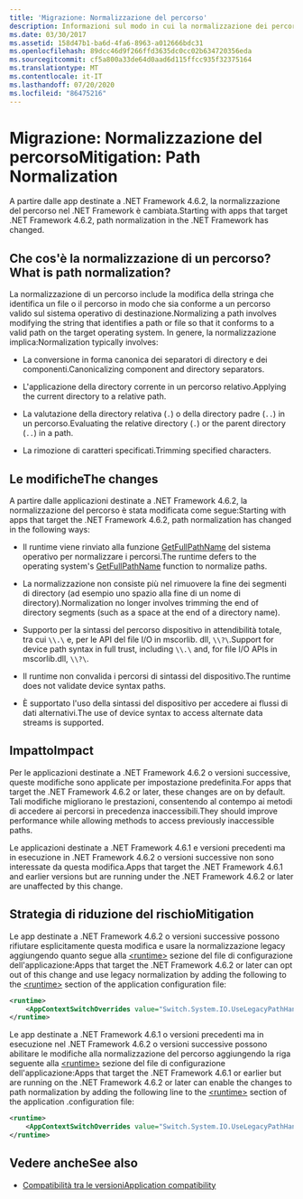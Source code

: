 ```yaml
---
title: 'Migrazione: Normalizzazione del percorso'
description: Informazioni sul modo in cui la normalizzazione dei percorsi in .NET Framework è cambiata a partire dalle app destinate a .NET Framework 4.6.2.
ms.date: 03/30/2017
ms.assetid: 158d47b1-ba6d-4fa6-8963-a012666bdc31
ms.openlocfilehash: 89dcc46d9f266ffd3635dc0cc02b634720356eda
ms.sourcegitcommit: cf5a800a33de64d0aad6d115ffcc935f32375164
ms.translationtype: MT
ms.contentlocale: it-IT
ms.lasthandoff: 07/20/2020
ms.locfileid: "86475216"
---
```

# <a name="mitigation-path-normalization"></a><span data-ttu-id="6d32a-103">Migrazione: Normalizzazione del percorso</span><span class="sxs-lookup"><span data-stu-id="6d32a-103">Mitigation: Path Normalization</span></span>
<span data-ttu-id="6d32a-104">A partire dalle app destinate a .NET Framework 4.6.2, la normalizzazione del percorso nel .NET Framework è cambiata.</span><span class="sxs-lookup"><span data-stu-id="6d32a-104">Starting with apps that target .NET Framework 4.6.2, path normalization in the .NET Framework has changed.</span></span>  
  
## <a name="what-is-path-normalization"></a><span data-ttu-id="6d32a-105">Che cos'è la normalizzazione di un percorso?</span><span class="sxs-lookup"><span data-stu-id="6d32a-105">What is path normalization?</span></span>  
 <span data-ttu-id="6d32a-106">La normalizzazione di un percorso include la modifica della stringa che identifica un file o il percorso in modo che sia conforme a un percorso valido sul sistema operativo di destinazione.</span><span class="sxs-lookup"><span data-stu-id="6d32a-106">Normalizing a path involves modifying the string that identifies a path or file so that it conforms to a valid path on the target operating system.</span></span> <span data-ttu-id="6d32a-107">In genere, la normalizzazione implica:</span><span class="sxs-lookup"><span data-stu-id="6d32a-107">Normalization typically involves:</span></span>  
  
- <span data-ttu-id="6d32a-108">La conversione in forma canonica dei separatori di directory e dei componenti.</span><span class="sxs-lookup"><span data-stu-id="6d32a-108">Canonicalizing component and directory separators.</span></span>  
  
- <span data-ttu-id="6d32a-109">L'applicazione della directory corrente in un percorso relativo.</span><span class="sxs-lookup"><span data-stu-id="6d32a-109">Applying the current directory to a relative path.</span></span>  
  
- <span data-ttu-id="6d32a-110">La valutazione della directory relativa (`.`) o della directory padre (`..`) in un percorso.</span><span class="sxs-lookup"><span data-stu-id="6d32a-110">Evaluating the relative directory (`.`) or the parent directory (`..`) in a path.</span></span>  
  
- <span data-ttu-id="6d32a-111">La rimozione di caratteri specificati.</span><span class="sxs-lookup"><span data-stu-id="6d32a-111">Trimming specified characters.</span></span>  
  
## <a name="the-changes"></a><span data-ttu-id="6d32a-112">Le modifiche</span><span class="sxs-lookup"><span data-stu-id="6d32a-112">The changes</span></span>  
 <span data-ttu-id="6d32a-113">A partire dalle applicazioni destinate a .NET Framework 4.6.2, la normalizzazione del percorso è stata modificata come segue:</span><span class="sxs-lookup"><span data-stu-id="6d32a-113">Starting with apps that target the .NET Framework 4.6.2, path normalization has changed in the following ways:</span></span>  
  
- <span data-ttu-id="6d32a-114">Il runtime viene rinviato alla funzione [GetFullPathName](/windows/desktop/api/fileapi/nf-fileapi-getfullpathnamea) del sistema operativo per normalizzare i percorsi.</span><span class="sxs-lookup"><span data-stu-id="6d32a-114">The runtime defers to the operating system's [GetFullPathName](/windows/desktop/api/fileapi/nf-fileapi-getfullpathnamea) function to normalize paths.</span></span>  
  
- <span data-ttu-id="6d32a-115">La normalizzazione non consiste più nel rimuovere la fine dei segmenti di directory (ad esempio uno spazio alla fine di un nome di directory).</span><span class="sxs-lookup"><span data-stu-id="6d32a-115">Normalization no longer involves trimming the end of directory segments (such as a space at the end of a directory name).</span></span>  
  
- <span data-ttu-id="6d32a-116">Supporto per la sintassi del percorso dispositivo in attendibilità totale, tra cui `\\.\` e, per le API del file I/O in mscorlib. dll, `\\?\`.</span><span class="sxs-lookup"><span data-stu-id="6d32a-116">Support for device path syntax in full trust, including  `\\.\` and, for file I/O APIs   in mscorlib.dll, `\\?\`.</span></span>  
  
- <span data-ttu-id="6d32a-117">Il runtime non convalida i percorsi di sintassi del dispositivo.</span><span class="sxs-lookup"><span data-stu-id="6d32a-117">The runtime does not validate device syntax paths.</span></span>  
  
- <span data-ttu-id="6d32a-118">È supportato l'uso della sintassi del dispositivo per accedere ai flussi di dati alternativi.</span><span class="sxs-lookup"><span data-stu-id="6d32a-118">The use of device syntax to access alternate data streams is supported.</span></span>  
  
## <a name="impact"></a><span data-ttu-id="6d32a-119">Impatto</span><span class="sxs-lookup"><span data-stu-id="6d32a-119">Impact</span></span>  

<span data-ttu-id="6d32a-120">Per le applicazioni destinate a .NET Framework 4.6.2 o versioni successive, queste modifiche sono applicate per impostazione predefinita.</span><span class="sxs-lookup"><span data-stu-id="6d32a-120">For apps that target the .NET Framework 4.6.2 or later, these changes are on  by default.</span></span> <span data-ttu-id="6d32a-121">Tali modifiche migliorano le prestazioni, consentendo al contempo ai metodi di accedere ai percorsi in precedenza inaccessibili.</span><span class="sxs-lookup"><span data-stu-id="6d32a-121">They should improve performance while allowing methods to access previously inaccessible paths.</span></span>  
  
<span data-ttu-id="6d32a-122">Le applicazioni destinate a .NET Framework 4.6.1 e versioni precedenti ma in esecuzione in .NET Framework 4.6.2 o versioni successive non sono interessate da questa modifica.</span><span class="sxs-lookup"><span data-stu-id="6d32a-122">Apps that target the .NET Framework 4.6.1 and earlier versions but are running under the .NET Framework 4.6.2 or later are unaffected by this change.</span></span>  
  
## <a name="mitigation"></a><span data-ttu-id="6d32a-123">Strategia di riduzione del rischio</span><span class="sxs-lookup"><span data-stu-id="6d32a-123">Mitigation</span></span>  
 <span data-ttu-id="6d32a-124">Le app destinate a .NET Framework 4.6.2 o versioni successive possono rifiutare esplicitamente questa modifica e usare la normalizzazione legacy aggiungendo quanto segue alla [\<runtime>](../configure-apps/file-schema/runtime/runtime-element.md) sezione del file di configurazione dell'applicazione:</span><span class="sxs-lookup"><span data-stu-id="6d32a-124">Apps that target the .NET Framework 4.6.2 or later can opt out of this change and use legacy normalization by adding the following to the [\<runtime>](../configure-apps/file-schema/runtime/runtime-element.md) section of the application configuration file:</span></span>  
  
```xml  
<runtime>  
    <AppContextSwitchOverrides value="Switch.System.IO.UseLegacyPathHandling=true" />
</runtime>  
```  
  
<span data-ttu-id="6d32a-125">Le app destinate a .NET Framework 4.6.1 o versioni precedenti ma in esecuzione nel .NET Framework 4.6.2 o versioni successive possono abilitare le modifiche alla normalizzazione del percorso aggiungendo la riga seguente alla [\<runtime>](../configure-apps/file-schema/runtime/runtime-element.md) sezione del file di configurazione dell'applicazione:</span><span class="sxs-lookup"><span data-stu-id="6d32a-125">Apps that target the .NET Framework 4.6.1 or earlier but are running on the .NET Framework 4.6.2 or later can enable the changes to path normalization by adding the following line to the [\<runtime>](../configure-apps/file-schema/runtime/runtime-element.md) section of the application .configuration file:</span></span>  
  
```xml  
<runtime>  
    <AppContextSwitchOverrides value="Switch.System.IO.UseLegacyPathHandling=false" />
</runtime>  
```  
  
## <a name="see-also"></a><span data-ttu-id="6d32a-126">Vedere anche</span><span class="sxs-lookup"><span data-stu-id="6d32a-126">See also</span></span>

- [<span data-ttu-id="6d32a-127">Compatibilità tra le versioni</span><span class="sxs-lookup"><span data-stu-id="6d32a-127">Application compatibility</span></span>](application-compatibility.md)

